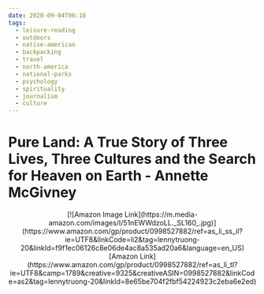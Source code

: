```yaml
---
date: 2020-09-04T06:10
tags: 
  - leisure-reading
  - outdoors
  - native-american
  - backpacking
  - travel
  - north-america
  - national-parks
  - psychology
  - spirituality
  - journalism
  - culture
---
```


# Pure Land: A True Story of Three Lives, Three Cultures and the Search for Heaven on Earth - Annette McGivney

<p align="center">
  [![Amazon Image Link](https://m.media-amazon.com/images/I/51nEWWdzoLL._SL160_.jpg)](https://www.amazon.com/gp/product/0998527882/ref=as_li_ss_il?ie=UTF8&linkCode=li2&tag=lennytruong-20&linkId=f9f1ec06126c8e06de4ac8a535ad20a6&language=en_US)
  [Amazon Link](https://www.amazon.com/gp/product/0998527882/ref=as_li_tl?ie=UTF8&camp=1789&creative=9325&creativeASIN=0998527882&linkCode=as2&tag=lennytruong-20&linkId=8e65be704f2fbf54224923c2eba6e2ed)
</p>
